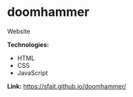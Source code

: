 # doomhammer
Website

**Technologies:**
* HTML
* CSS
* JavaScript

**Link:** https://sfait.github.io/doomhammer/
